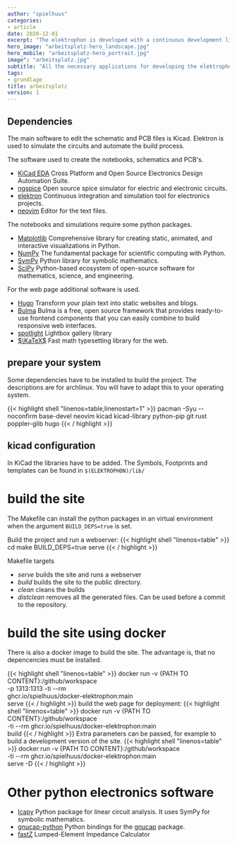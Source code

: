 ```yaml
---
author: "spielhuus"
categories:
- article
date: 2020-12-01
excerpt: "The elektrophon is developed with a continuous development lifecycle. The circuits for the modules and articles are first simulated with spice. elektron notebooks are used to edit and run the simulations. To run the notebooks you need to install the required software. Here is a list of all the needed software and tools."
hero_image: "arbeitsplatz-hero_landscape.jpg"
hero_mobile: "arbeitsplatz-hero_portrait.jpg"
image": "arbeitsplatz.jpg"
subtitle: "All the necessary applications for developing the elektrophon."
tags:
- grundlage
title: arbeitsplatz
version: 1
---
```

## Dependencies

The main software to edit the schematic and PCB files is Kicad. Elektron is used to simulate the circuits and automate the build process.

The software used to create the notebooks, schematics and PCB's.

* [KiCad EDA](https://kicad-pcb.org/) Cross Platform and Open Source Electronics Design Automation Suite.
* [ngspice](http://ngspice.sourceforge.net/index.html) Open source spice simulator for electric and electronic circuits.
* [elektron](https://github.com/spielhuus/elektron) Continuous integration and simulation tool for electronics projects.
* [neovim](https://neovim.io/) Editor for the text files.

The notebooks and simulations require some python packages.

* [Matplotlib](https://matplotlib.org/) Comprehensive library for creating static, animated, and interactive visualizations in Python.
* [NumPy](https://numpy.org/) The fundamental package for scientific computing with Python.
* [SymPy](https://www.sympy.org/en/index.html) Python library for symbolic mathematics.
* [SciPy](https://www.scipy.org/) Python-based ecosystem of open-source software for mathematics, science, and engineering.

For the web page additional software is used.

* [Hugo](https://gohugo.io/) Transform your plain text into static websites and blogs.
* [Bulma](https://bulma.io/) Bulma is a free, open source framework that provides ready-to-use frontend components that you can easily combine to build responsive web interfaces.
* [spotlight](https://github.com/nextapps-de/spotlight) Lightbox gallery library
* [$\KaTeX$](https://katex.org/) Fast math typesetting library for the web.

## prepare your system

Some dependencies have to be installed to build the project. The descriptions are for archlinux. You will have to adapt this to your operating system.

{{< highlight shell "linenos=table,linenostart=1" >}}
pacman -Syu --noconfirm base-devel neovim kicad kicad-library python-pip git rust poppler-glib hugo
{{< / highlight >}}

## kicad configuration

In KiCad the libraries have to be added.
The Symbols, Footprints and templates can be found in `$(ELEKTROPHON)/lib/`

# build the site

The Makefile can install the python packages in an virtual environment when the argument `BUILD_DEPS=true` is set.

Build the project and run a webserver:
{{< highlight shell "linenos=table" >}}
cd <path to elektrophon>
make BUILD_DEPS=true serve
{{< / highlight >}}

Makefile targets
* *serve* builds the site and runs a webserver
* *build* builds the site to the public directory.
* *clean* cleans the builds
* *distclean* removes all the generated files. Can be used before a commit to the repository.

# build the site using docker

There is also a docker image to build the site. The advantage is, that no depencencies must be installed.

{{< highlight shell "linenos=table" >}}
docker run -v {PATH TO CONTENT}:/github/workspace \
           -p 1313:1313 -ti --rm \
           ghcr.io/spielhuus/docker-elektrophon:main \
           serve
{{< / highlight >}}
build the web page for deployment:
{{< highlight shell "linenos=table" >}}
docker run -v {PATH TO CONTENT}:/github/workspace \
           -ti --rm ghcr.io/spielhuus/docker-elektrophon:main \
           build
{{< / highlight >}}
Extra parameters can be passed, for example to build a development version of the site.
{{< highlight shell "linenos=table" >}}
docker run -v {PATH TO CONTENT}:/github/workspace \
           -ti --rm ghcr.io/spielhuus/docker-elektrophon:main \
           serve -D
{{< / highlight >}}

# Other python electronics software

* [lcapy](https://github.com/mph-/lcapy) Python package for linear circuit analysis. It uses SymPy for symbolic mathematics.
* [gnucap-python](https://codeberg.org/gnucap/gnucap-python) Python bindings for the [gnucap](http://gnucap.org) package.
* [fastZ](https://github.com/whileman133/fastZ) Lumped-Element Impedance Calculator
